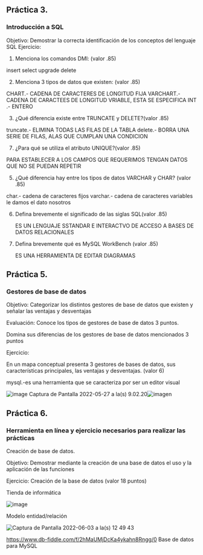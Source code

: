 ## Práctica 3.
### Introducción a SQL
Objetivo: Demostrar la correcta identificación de los conceptos del lenguaje SQL
Ejercicio:

1. Menciona los comandos DMl: (valor .85)

insert
select
upgrade
delete

2. Menciona 3 tipos de datos que existen: (valor .85)


CHART.- CADENA DE CARACTERES DE LONGITUD FIJA
VARCHART.- CADENA DE CARACTEES DE LONGITUD VRIABLE, ESTA SE ESPECIFICA 
INT .- ENTERO
 


3. ¿Qué diferencia existe entre TRUNCATE y DELETE?(valor .85)
 
truncate.- ELIMINA TODAS LAS FILAS DE LA TABLA
delete.- BORRA UNA SERIE DE FILAS, ALAS QUE CUMPLAN UNA CONDICION

7. ¿Para qué se utiliza el atributo UNIQUE?(valor .85)
 
 PARA ESTABLECER A LOS CAMPOS QUE REQUERIMOS TENGAN DATOS QUE NO SE PUEDAN REPETIR

5. ¿Qué diferencia hay entre los tipos de datos VARCHAR y CHAR? (valor .85)

char.- cadena de caracteres fijos
varchar.- cadena de caracteres variables le damos el dato nosotros


6. Defina brevemente el significado de las siglas SQL(valor .85)

   ES UN LENGUAJE SSTANDAR E INTERACTVO DE ACCESO A BASES DE DATOS RELACIONALES

7. Defina brevemente qué es MySQL WorkBench (valor .85)

    ES UNA HERRAMIENTA DE EDITAR  DIAGRAMAS
    
## Práctica 5.
### Gestores de base de datos

Objetivo: Categorizar los distintos gestores de base de datos que existen y señalar las
ventajas y desventajas

Evaluación: Conoce los tipos de gestores de base de datos 3 puntos.

Domina sus diferencias de los gestores de base de datos mencionados 3 puntos

Ejercicio:

En un mapa conceptual presenta 3 gestores de bases de datos, sus características
principales, las ventajas y desventajas. (valor 6)

mysql.-es una herramienta que se caracteriza por ser un editor visual

![image](https://user-images.githubusercontent.com/91554777/170415427-e2b7321b-a97f-43b0-ac24-6e506c307e6b.png)
Captura de Pantalla 2022-05-27 a la(s) 9.02.20![imagen](https://user-images.githubusercontent.com/103079658/170715005-4fb98be3-2a52-4f9e-afe6-2126c2af72c1.png)

## Práctica 6.
### Herramienta en línea y ejercicio necesarios para realizar las prácticas

Creación de base de datos.

Objetivo: Demostrar mediante la creación de una base de datos el uso y la aplicación de
las funciones

Ejercicio: Creación de la base de datos (valor 18 puntos)

Tienda de informática

![image](https://user-images.githubusercontent.com/91554777/170415101-717bca19-3644-46a9-8a57-8d5940c5d283.png)





Modelo entidad/relación

![Captura de Pantalla 2022-06-03 a la(s) 12 49 43](https://user-images.githubusercontent.com/103079658/171919050-b544ba4e-9bda-441f-8427-102276eb09c5.png)


https://www.db-fiddle.com/f/2hMaUMjDcKa4ykahn8Rngg/0
Base de datos para MySQL

